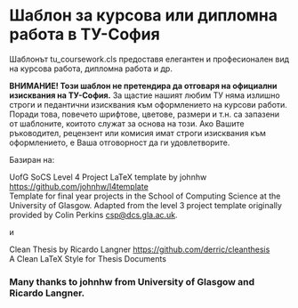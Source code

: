 # Шаблон за курсова или дипломна работа в ТУ-София

Шаблонът tu_coursework.cls предоставя елегантен и професионален вид на курсова работа, дипломна работа и др.

**ВНИМАНИЕ! Този шаблон не претендира да отговаря на официални изисквания на ТУ-София.**
За щастие нашият любим ТУ няма излишно строги и педантични изисквания към оформлението на курсови работи. Поради това, повечето шрифтове, цветове, размери и т.н. са запазени от шаблоните, коитото служат за основа на този. Ако Вашите ръководител, рецензент или комисия имат строги изисквания към оформлението, е Ваша отговорност да ги удовлетворите.

Базиран на:

UofG SoCS Level 4 Project LaTeX template by johnhw
https://github.com/johnhw/l4template  
Template for final year projects in the School of Computing Science at the
University of Glasgow. Adapted from the level 3 project template originally
provided by Colin Perkins <csp@dcs.gla.ac.uk>.

и  

Clean Thesis by Ricardo Langner
https://github.com/derric/cleanthesis  
A Clean LaTeX Style for Thesis Documents

### Many thanks to johnhw from University of Glasgow and Ricardo Langner.
